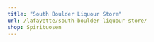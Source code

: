 ```yaml
---
title: "South Boulder Liquour Store"
url: /lafayette/south-boulder-liquour-store/
shop: Spirituosen
---
```

